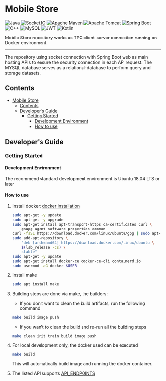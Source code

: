 # Mobile Store

![Java](https://img.shields.io/badge/java-%23ED8B00.svg?style=for-the-badge&logo=java&logoColor=white)
![Socket.IO](https://img.shields.io/badge/Socket.io-010101?&style=for-the-badge&logo=Socket.io&logoColor=white)
![Apache Maven](https://img.shields.io/badge/Apache%20Maven-C71A36?style=for-the-badge&logo=Apache%20Maven&logoColor=white)
![Apache Tomcat](https://img.shields.io/badge/apache%20tomcat-%23F8DC75.svg?style=for-the-badge&logo=apache-tomcat&logoColor=black)
![Spring Boot](https://img.shields.io/badge/Spring_Boot-F2F4F9?style=for-the-badge&logo=spring-boot)
![C++](https://img.shields.io/badge/C%2B%2B-blue?style=for-the-badge&logo=c++&logoColor=white)
![MySQL](https://img.shields.io/badge/MySQL-blue?style=for-the-badge&logo=MYSQL&logoColor=white)
![JWT](https://img.shields.io/badge/JWT-green?style=for-the-badge&logo=spring-boot&logoColor=white)
![Kotlin](https://img.shields.io/badge/kotlin-%23ER8B41.svg?style=for-the-badge&logo=kotlin&logoColor=white)

Mobile Store repository works as TPC client-server connection running on Docker environment.

---
The repository using socket connection with Spring Boot web as main hosting APIs to ensure the security connection in each API request. The MYSQL database serves as a relational-database to perform query and storage datasets.

## Contents

- [Mobile Store](#mobile-store)
  - [Contents](#contents)
  - [Developer's Guide](#developers-guide)
    - [Getting Started](#getting-started)
      - [Development Environment](#development-environment)
      - [How to use](#how-to-use)

## Developer's Guide

### Getting Started

#### Development Environment

The recommend standard development environment is Ubuntu 18.04 LTS or later

#### How to use

1. Install docker: [docker installation](https://docs.docker.com/engine/install/ubuntu/)

    ```bash
    sudo apt-get -y update
    sudo apt-get -y upgrade
    sudo apt-get install apt-transport-https ca-certificates curl \
        gnupg-agent software-properties-common
    curl -fsSL https://download.docker.com/linux/ubuntu/gpg | sudo apt-key add -
    sudo add-apt-repository \
        "deb [arch=amd64] https://download.docker.com/linux/ubuntu \
        $(lsb_release -cs) \
        stable"
    sudo apt-get -y update
    sudo apt-get install docker-ce docker-ce-cli containerd.io
    sudo usermod -aG docker $USER
    ```

2. Install make
    ```bash
    sudo apt install make
    ```

3. Building steps are done via make, the builders:
    - If you don't want to clean the build artifacts, run the following command
    ```bash
    make build image push
    ```
    - If you wan't to clean the build and re-run all the building steps
    ```bash
    make clean init train build image push
    ```

4. For local development only, the docker used can be executed
   ```bash
   make build
   ```
   This will automatically build image and running the docker container.

5. The listed API supports [API_ENDPOINTS](https://github.com/anhdung2k1/mobile-store/tree/main/authentication)